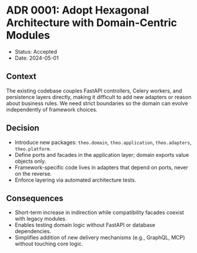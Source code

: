 # ADR 0001: Adopt Hexagonal Architecture with Domain-Centric Modules

- Status: Accepted
- Date: 2024-05-01

## Context

The existing codebase couples FastAPI controllers, Celery workers, and persistence layers directly, making it difficult to add new adapters or reason about business rules. We need strict boundaries so the domain can evolve independently of framework choices.

## Decision

- Introduce new packages: `theo.domain`, `theo.application`, `theo.adapters`, `theo.platform`.
- Define ports and facades in the application layer; domain exports value objects only.
- Framework-specific code lives in adapters that depend on ports, never on the reverse.
- Enforce layering via automated architecture tests.

## Consequences

- Short-term increase in indirection while compatibility facades coexist with legacy modules.
- Enables testing domain logic without FastAPI or database dependencies.
- Simplifies addition of new delivery mechanisms (e.g., GraphQL, MCP) without touching core logic.
